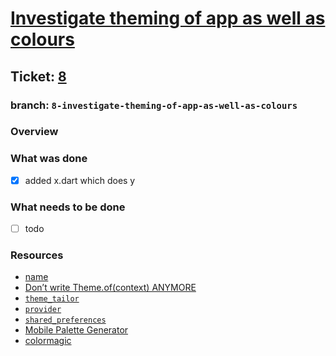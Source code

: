 # [Investigate theming of app as well as colours](https://github.com/ZanderCowboy/multichoice/issues/8)

## Ticket: [8](https://github.com/ZanderCowboy/multichoice/issues/8)

### branch: `8-investigate-theming-of-app-as-well-as-colours`

### Overview

### What was done

- [X] added x.dart which does y

### What needs to be done

- [ ] todo

### Resources

- [name](https://medium.com/@alexandersnotes/flutter-custom-theme-with-themeextension-792034106abc)
- [Don’t write Theme.of(context) ANYMORE](https://medium.com/@alexandersnotes/how-to-improve-flutter-code-with-extension-methods-99854a29692c)
- [`theme_tailor`](https://pub.dev/packages/theme_tailor)
- [`provider`](https://pub.dev/packages/provider)
- [`shared_preferences`](https://pub.dev/packages/shared_preferences)
- [Mobile Palette Generator](https://mobilepalette.colorion.co/)
- [colormagic](https://colormagic.app/)
